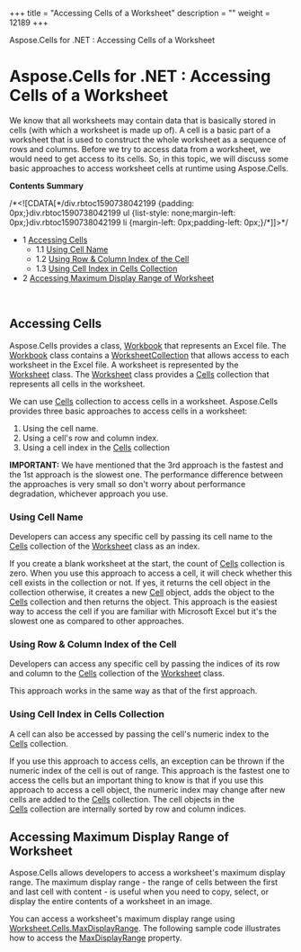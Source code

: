 +++
title = "Accessing Cells of a Worksheet" 
description = "" 
weight = 12189 
+++

Aspose.Cells for .NET : Accessing Cells of a Worksheet  

# Aspose.Cells for .NET : Accessing Cells of a Worksheet


We know that all worksheets may contain data that is basically stored in cells (with which a worksheet is made up of). A cell is a basic part of a worksheet that is used to construct the whole worksheet as a sequence of rows and columns. Before we try to access data from a worksheet, we would need to get access to its cells. So, in this topic, we will discuss some basic approaches to access worksheet cells at runtime using Aspose.Cells.

**Contents Summary**

/\*<!\[CDATA\[\*/div.rbtoc1590738042199 {padding: 0px;}div.rbtoc1590738042199 ul {list-style: none;margin-left: 0px;}div.rbtoc1590738042199 li {margin-left: 0px;padding-left: 0px;}/\*\]\]>\*/

*   1 [Accessing Cells](#AccessingCellsofaWorksheet-AccessingCells)
    *   1.1 [Using Cell Name](#AccessingCellsofaWorksheet-UsingCellName)
    *   1.2 [Using Row & Column Index of the Cell](#AccessingCellsofaWorksheet-UsingRow&ColumnIndexoftheCell)
    *   1.3 [Using Cell Index in Cells Collection](#AccessingCellsofaWorksheet-UsingCellIndexinCellsCollection)
*   2 [Accessing Maximum Display Range of Worksheet](#AccessingCellsofaWorksheet-AccessingMaximumDisplayRangeofWorksheet)

 

## Accessing Cells

Aspose.Cells provides a class, [Workbook](https://apireference.aspose.com/net/cells/aspose.cells/workbook) that represents an Excel file. The [Workbook](https://apireference.aspose.com/net/cells/aspose.cells/workbook) class contains a [WorksheetCollection](https://apireference.aspose.com/net/cells/aspose.cells/worksheetcollection) that allows access to each worksheet in the Excel file. A worksheet is represented by the [Worksheet](https://apireference.aspose.com/net/cells/aspose.cells/worksheet) class. The [Worksheet](https://apireference.aspose.com/net/cells/aspose.cells/worksheet) class provides a [Cells](https://apireference.aspose.com/net/cells/aspose.cells/cells) collection that represents all cells in the worksheet.

We can use [Cells](https://apireference.aspose.com/net/cells/aspose.cells/cells) collection to access cells in a worksheet. Aspose.Cells provides three basic approaches to access cells in a worksheet:

1.  Using the cell name.
2.  Using a cell's row and column index.
3.  Using a cell index in the [Cells](https://apireference.aspose.com/net/cells/aspose.cells/cells) collection

**IMPORTANT:** We have mentioned that the 3rd approach is the fastest and the 1st approach is the slowest one. The performance difference between the approaches is very small so don't worry about performance degradation, whichever approach you use.

### Using Cell Name

Developers can access any specific cell by passing its cell name to the [Cells](https://apireference.aspose.com/net/cells/aspose.cells/cells) collection of the [Worksheet](https://apireference.aspose.com/net/cells/aspose.cells/worksheet) class as an index.

If you create a blank worksheet at the start, the count of [Cells](https://apireference.aspose.com/net/cells/aspose.cells/cells) collection is zero. When you use this approach to access a cell, it will check whether this cell exists in the collection or not. If yes, it returns the cell object in the collection otherwise, it creates a new [Cell](https://apireference.aspose.com/net/cells/aspose.cells/cell) object, adds the object to the [Cells](https://apireference.aspose.com/net/cells/aspose.cells/cells) collection and then returns the object. This approach is the easiest way to access the cell if you are familiar with Microsoft Excel but it's the slowest one as compared to other approaches.

### Using Row & Column Index of the Cell

Developers can access any specific cell by passing the indices of its row and column to the [Cells](https://apireference.aspose.com/net/cells/aspose.cells/cells) collection of the [Worksheet](https://apireference.aspose.com/net/cells/aspose.cells/worksheet) class.

This approach works in the same way as that of the first approach.

### Using Cell Index in Cells Collection

A cell can also be accessed by passing the cell's numeric index to the [Cells](https://apireference.aspose.com/net/cells/aspose.cells/cells) collection.

If you use this approach to access cells, an exception can be thrown if the numeric index of the cell is out of range. This approach is the fastest one to access the cells but an important thing to know is that if you use this approach to access a cell object, the numeric index may change after new cells are added to the [Cells](https://apireference.aspose.com/net/cells/aspose.cells/cells) collection. The cell objects in the [Cells](https://apireference.aspose.com/net/cells/aspose.cells/cells) collection are internally sorted by row and column indices.

## Accessing Maximum Display Range of Worksheet

Aspose.Cells allows developers to access a worksheet's maximum display range. The maximum display range - the range of cells between the first and last cell with content - is useful when you need to copy, select, or display the entire contents of a worksheet in an image.

You can access a worksheet's maximum display range using [Worksheet.Cells.MaxDisplayRange](https://apireference.aspose.com/net/cells/aspose.cells/cells/properties/maxdisplayrange). The following sample code illustrates how to access the [MaxDisplayRange](https://apireference.aspose.com/net/cells/aspose.cells/cells/properties/maxdisplayrange) property.

